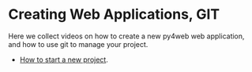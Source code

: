 # Creating Web Applications, GIT

Here we collect videos on how to create a new py4web web application, and how to use git to manage your project. 

* [How to start a new project](https://drive.google.com/file/d/1Q9yOlrtogSQgYA2DjCQiN30IozaA8MzU/view?usp=sharing).
